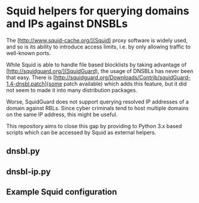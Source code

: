 # Squid helpers for querying domains and IPs against DNSBLs

The [http://www.squid-cache.org/](Squid) proxy software is widely
used, and so is its ability to introduce access limits, i.e.
by only allowing traffic to well-known ports.

While Squid is able to handle file based blocklists by taking
advantage of [http://squidguard.org/](SquidGuard), the usage
of DNSBLs has never been that easy. There is
[http://squidguard.org/Downloads/Contrib/squidGuard-1.4-dnsbl.patch](some patch available)
which adds this feature, but it did not seem to made it into
many distribution packages.

Worse, SquidGuard does not support querying resolved IP
addresses of a domain against RBLs. Since cyber criminals
tend to host multiple domains on the same IP address, this
might be useful.

This repository aims to close this gap by providing to Python 3.x
based scripts which can be accessed by Squid as external helpers.

## dnsbl.py

## dnsbl-ip.py

## Example Squid configuration

